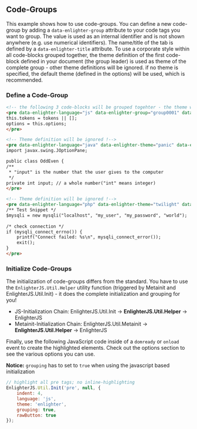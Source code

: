 
Code-Groups
-----------

This example shows how to use code-groups. You can define a new code-group by adding a `data-enlighter-group` attribute to your code tags you want to group. The value is used as an internal identifier and is not shown anywhere (e.g. use numerical identifiers).
The name/title of the tab is defined by a `data-enlighter-title` attribute. To use a corporate style within all code-blocks grouped together, the theme definition of the first code-block defined in your document (the group leader) is used as theme of the complete group - other theme definitions will be ignored. if no theme is specified, the default theme (defined in the options) will be used, which is recommended.

### Define a Code-Group ###

```html
<!-- the following 3 code-blocks will be grouped togehter - the theme will be "enlighter" (global theme definition of the group-leader) !-->
<pre data-enlighter-language="js" data-enlighter-group="group0001" data-enlighter-title="Javascript">
this.tokens = tokens || [];
options = this.options;
</pre>

<!-- Theme definition will be ignored !-->
<pre data-enlighter-language="java" data-enlighter-theme="panic" data-enlighter-group="group0001" data-enlighter-title="pure Java">
import javax.swing.JOptionPane;

public class OddEven {
/**
 * "input" is the number that the user gives to the computer
 */
private int input; // a whole number("int" means integer)
</pre>

<!-- Theme definition will be ignored !-->
<pre data-enlighter-language="php" data-enlighter-theme="twilight" data-enlighter-group="group0001" data-enlighter-title="PHP Script">
/** Test Snippet */
$mysqli = new mysqli("localhost", "my_user", "my_password", "world");
   
/* check connection */
if (mysqli_connect_errno()) {
    printf("Connect failed: %s\n", mysqli_connect_error());
    exit();
}
</pre>
```
	
### Initialize Code-Groups ###
The initialization of code-groups differs from the standard. You have to use the `EnlighterJS.Util.Helper` utility function (triggered by Metainit and EnlighterJS.Util.Init) - it does the complete initialization and grouping for you!
* JS-Initialization Chain: EnlighterJS.Util.Init -> **EnlighterJS.Util.Helper** -> EnlighterJS
* Metainit-Initialization Chain: EnlighterJS.Util.Metainit -> **EnlighterJS.Util.Helper** -> EnlighterJS

Finally, use the following JavaScript code inside of a `domready` or `onload` event to create the highlighted elements. 
Check out the options section to see the various options you can use. 

**Notice:** `grouping` has to set to `true` when using the javascript based initialization

```js
// highlight all pre tags; no inline-highlighting
EnlighterJS.Util.Init('pre', null, {
    indent: 4,
    language: 'js',
    theme: 'enlighter',
    grouping: true,
    rawButton: true
});
```